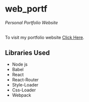 # web_portf
###### Personal Portfolio Website

To visit my portfolio website [Click Here](https://ij2872.github.io/web_portf/).

## Libraries Used
- Node js
- Babel
- React 
- React-Router
- Style-Loader
- Css-Loader
- Webpack
